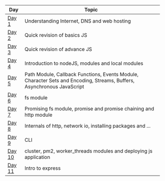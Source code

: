 
| Day | Topic |
|---|---|
| [Day 1](https://github.com/prozacnzoloft/30daysofnode/blob/main/Journal/Day%20One) | Understanding Internet, DNS and web hosting |
| [Day 2](https://github.com/prozacnzoloft/30daysofnode/blob/main/Journal/Day%20Two) | Quick revision of basics JS |
| [Day 3](https://github.com/prozacnzoloft/30daysofnode/blob/main/Journal/Day%20Three) | Quick revision of advance JS |
| [Day 4](https://github.com/prozacnzoloft/30daysofnode/blob/main/Journal/Day%20Four) | Introduction to nodeJS, modules and local modules |
| [Day 5](https://github.com/prozacnzoloft/30daysofnode/blob/main/Journal/Day%20Five) | Path Module, Callback Functions, Events Module, Character Sets and Encoding, Streams, Buffers, Asynchronous JavaScript |
| [Day 6](https://github.com/prozacnzoloft/30daysofnode/blob/main/Journal/Day%20Six) | fs module |
| [Day 7](https://github.com/prozacnzoloft/30daysofnode/blob/main/Journal/Day%20Seven) | Promising fs module, promise and promise chaining and http module |
| [Day 8](https://github.com/prozacnzoloft/30daysofnode/blob/main/Journal/Day%20Eight) | Internals of http, network io, installing packages and ... |
| [Day 9](https://github.com/prozacnzoloft/30daysofnode/blob/main/Journal/Day%20Nine) | CLI |
| [Day 10](https://github.com/prozacnzoloft/30daysofnode/blob/main/Journal/Day%20Ten) | cluster, pm2, worker_threads modules and deploying js application |
| [Day 11](https://github.com/prozacnzoloft/30daysofnode/blob/main/Journal/Day%2011) | Intro to express|
